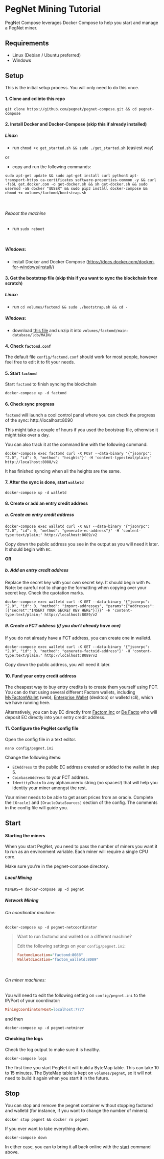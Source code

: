 # PegNet Mining Tutorial

PegNet Compose leverages Docker Compose to help you start and manage a PegNet miner.

## Requirements

-   Linux (Debian / Ubuntu preferred)
-   Windows

## Setup

This is the initial setup process. You will only need to do this once.

#### 1. Clone and cd into this repo

```shell script
git clone https://github.com/pegnet/pegnet-compose.git && cd pegnet-compose
```

#### 2. Install Docker and Docker-Compose (skip this if already installed)

##### Linux:

- run `chmod +x get_started.sh && sudo ./get_started.sh` (easiest way)

or

- copy and run the following commands:
```shell script
sudo apt-get update && sudo apt-get install curl python3 apt-transport-https ca-certificates software-properties-common -y && curl -fsSL get.docker.com -o get-docker.sh && sh get-docker.sh && sudo usermod -aG docker "$USER" && sudo pip3 install docker-compose && chmod +x volumes/factomd/bootstrap.sh
```

&nbsp;

###### Reboot the machine

- run `sudo reboot`

&nbsp;

##### Windows:
- Install Docker and Docker Compose (https://docs.docker.com/docker-for-windows/install/)


#### 3. Get the bootstrap file (skip this if you want to sync the blockchain from scratch)

##### Linux:
- run `cd volumes/factomd && sudo ./bootstrap.sh && cd -`

##### Windows:
- download [this file](https://factom-public-files.s3.us-east-2.amazonaws.com/bootstrap.zip) and unzip it into `volumes/factomd/main-database/ldb/MAIN/`


#### 4. Check `factomd.conf`
The default file `config/factomd.conf` should work for most people, however feel free to edit it to fit your needs.


#### 5. Start `factomd`

Start `factomd` to finish syncing the blockchain

```shell script
docker-compose up -d factomd
```

#### 6. Check sync progress

`factomd` will launch a cool control panel where you can check the progress of the sync: http://localhost:8090

This might take a couple of hours if you used the bootstrap file, otherwise it might take over a day.

You can also track it at the command line with the following command.

```shell script
docker-compose exec factomd curl -X POST --data-binary '{"jsonrpc": "2.0", "id": 0, "method": "heights"}' -H 'content-type:text/plain;' http://localhost:8088/v2
```

It has finished syncing when all the heights are the same.

#### 7. After the sync is done, start `walletd`

`docker-compose up -d walletd`

#### 8. Create or add an entry credit address

##### a. Create an entry credit address

```shell script
docker-compose exec walletd curl -X GET --data-binary '{"jsonrpc": "2.0", "id": 0, "method": "generate-ec-address"}' -H 'content-type:text/plain;' http://localhost:8089/v2
```

Copy down the public address you see in the output as you will need it later. It should begin with `EC`.

**OR**

##### b. Add an entry credit address

Replace the secret key with your own secret key. It should begin with `Es`. Note: be careful not to change the formatting when copying over your secret key. Check the quotation marks.

```shell script
docker-compose exec walletd curl -X GET --data-binary '{"jsonrpc": "2.0", "id": 0, "method": "import-addresses", "params":{"addresses":[{"secret":"INSERT YOUR SECRET KEY HERE"}]}}' -H 'content-type:text/plain;' http://localhost:8089/v2
```

##### 9. Create a FCT address (if you don't already have one)

If you do not already have a FCT address, you can create one in walletd.

```shell script
docker-compose exec walletd curl -X GET --data-binary '{"jsonrpc": "2.0", "id": 0, "method": "generate-factoid-address"}' -H 'content-type:text/plain;' http://localhost:8089/v2
```

Copy down the public address, you will need it later.

#### 10. Fund your entry credit address

The cheapest way to buy entry credits is to create them yourself using FCT. You can do that using several different Factom wallets, including [MyFactomWallet](https://myfactomwallet.com/#/) (web), [Enterprise Wallet](https://docs.factomprotocol.org/wallets/enterprise-wallet) (desktop) or walletd (cli), which we have running here.

Alternatively, you can buy EC directly from [Factom Inc](https://shop.factom.com/) or [De Facto](https://ec.de-facto.pro/) who will deposit EC directly into your entry credit address.

#### 11. Configure the PegNet config file

Open the config file in a text editor.

```
nano config/pegnet.ini
```

Change the following items:

-   `ECAddress` to the public EC address created or added to the wallet in step 5.
-   `CoinbaseAddress` to your FCT address.
-   `IdentityChain` to any alphanumeric string (no spaces!) that will help you identity your miner amongst the rest.

Your miner needs to be able to get asset prices from an oracle. Complete the `[Oracle]` and `[OracleDataSources]` section of the config. The comments in the config file will guide you.

## Start

#### Starting the miners

When you start PegNet, you need to pass the number of miners you want it to run as an environment variable. Each miner will require a single CPU core.

Make sure you're in the pegnet-compose directory.

##### Local Mining

```
MINERS=4 docker-compose up -d pegnet
```


##### Network Mining

###### On coordinator machine:

```shell script
docker-compose up -d pegnet-netcoordinator
```

> Want to run factomd and walletd on a different machine?
> 
> Edit the following settings on your `config/pegnet.ini`:
>
>```ini
>FactomdLocation="factomd:8088"
>WalletdLocation="factom_walletd:8089"
>```

&nbsp;

###### On miner machines:

You will need to edit the following setting on `config/pegnet.ini` to the IP/Port of your coordinator:
```ini
MiningCoordinatorHost=localhost:7777
```

and then

```shell script
docker-compose up -d pegnet-netminer
```


#### Checking the logs

Check the log output to make sure it is healthy. 

```
docker-compose logs
```

The first time you start PegNet it will build a ByteMap table. This can take 10 to 15 minutes. The ByteMap table is kept on `volumes/pegnet`, so it will not need to build it again when you start it in the future.

## Stop

You can stop and remove the pegnet container without stopping factomd and walletd (for instance, if you want to change the number of miners).

```
docker stop pegnet && docker rm pegnet
```

If you ever want to take everything down.

```
docker-compose down
```

In either case, you can to bring it all back online with the [start](#start) command above.
